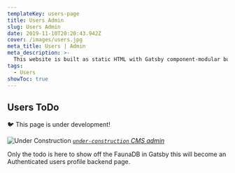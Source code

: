 ```yaml
---
templateKey: users-page
title: Users Admin
slug: Users Admin
date: 2019-11-10T20:20:43.942Z
cover: /images/users.jpg
meta_title: Users | Admin
meta_description: >-
  This website is built as static HTML with Gatsby component-modular builds including a Simple FaunaDB for the users backend. This page has several examples of NetlifyIdentity fauna auth or interaction with this page and all users pages.
tags:
  - Users
showToc: true  
---
```


## Users ToDo

🐦 This page is under development!

![Under Construction](/img/under-construction.png "Under Construction")
_[`under-construction` CMS admin](/admin/#/collections/pages)_

Only the todo is here to show off the FaunaDB in Gatsby this will become an Authenticated users profile backend page.
